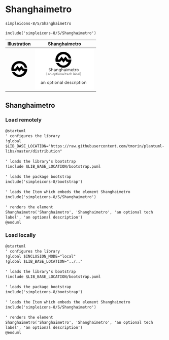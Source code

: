 # Shanghaimetro


```text
simpleicons-8/S/Shanghaimetro
```

```text
include('simpleicons-8/S/Shanghaimetro')
```



| Illustration | Shanghaimetro |
| :---: | :---: |
| ![illustration for Illustration](../../simpleicons-8/S/Shanghaimetro.png) | ![illustration for Shanghaimetro](../../simpleicons-8/S/Shanghaimetro.Local.png) |




## Shanghaimetro

### Load remotely
```plantuml
@startuml
' configures the library
!global $LIB_BASE_LOCATION="https://raw.githubusercontent.com/tmorin/plantuml-libs/master/distribution"

' loads the library's bootstrap
!include $LIB_BASE_LOCATION/bootstrap.puml

' loads the package bootstrap
include('simpleicons-8/bootstrap')

' loads the Item which embeds the element Shanghaimetro
include('simpleicons-8/S/Shanghaimetro')

' renders the element
Shanghaimetro('Shanghaimetro', 'Shanghaimetro', 'an optional tech label', 'an optional description')
@enduml
```

### Load locally
```plantuml
@startuml
' configures the library
!global $INCLUSION_MODE="local"
!global $LIB_BASE_LOCATION="../.."

' loads the library's bootstrap
!include $LIB_BASE_LOCATION/bootstrap.puml

' loads the package bootstrap
include('simpleicons-8/bootstrap')

' loads the Item which embeds the element Shanghaimetro
include('simpleicons-8/S/Shanghaimetro')

' renders the element
Shanghaimetro('Shanghaimetro', 'Shanghaimetro', 'an optional tech label', 'an optional description')
@enduml
```

